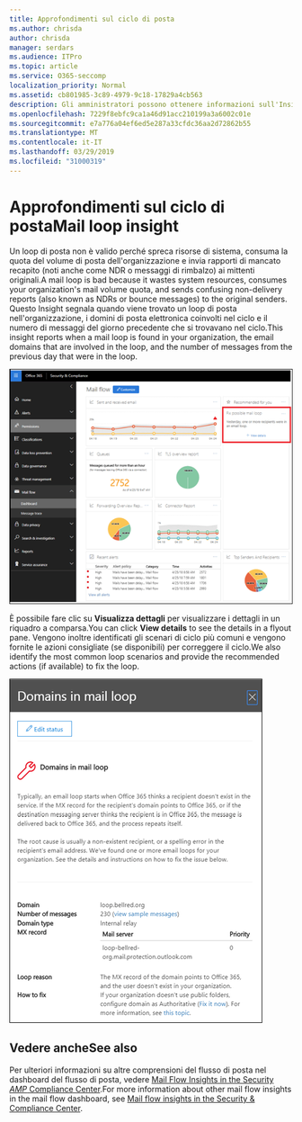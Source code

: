 ```yaml
---
title: Approfondimenti sul ciclo di posta
ms.author: chrisda
author: chrisda
manager: serdars
ms.audience: ITPro
ms.topic: article
ms.service: O365-seccomp
localization_priority: Normal
ms.assetid: cb801985-3c89-4979-9c18-17829a4cb563
description: Gli amministratori possono ottenere informazioni sull'Insight del loop di posta nel dashboard del flusso di posta nel centro sicurezza & Compliance.
ms.openlocfilehash: 7229f8ebfc9ca1a46d91acc210199a3a6002c01e
ms.sourcegitcommit: e7a776a04ef6ed5e287a33cfdc36aa2d72862b55
ms.translationtype: MT
ms.contentlocale: it-IT
ms.lasthandoff: 03/29/2019
ms.locfileid: "31000319"
---
```

# <a name="mail-loop-insight"></a><span data-ttu-id="78c62-103">Approfondimenti sul ciclo di posta</span><span class="sxs-lookup"><span data-stu-id="78c62-103">Mail loop insight</span></span>

<span data-ttu-id="78c62-104">Un loop di posta non è valido perché spreca risorse di sistema, consuma la quota del volume di posta dell'organizzazione e invia rapporti di mancato recapito (noti anche come NDR o messaggi di rimbalzo) ai mittenti originali.</span><span class="sxs-lookup"><span data-stu-id="78c62-104">A mail loop is bad because it wastes system resources, consumes your organization's mail volume quota, and sends confusing non-delivery reports (also known as NDRs or bounce messages) to the original senders.</span></span> <span data-ttu-id="78c62-105">Questo Insight segnala quando viene trovato un loop di posta nell'organizzazione, i domini di posta elettronica coinvolti nel ciclo e il numero di messaggi del giorno precedente che si trovavano nel ciclo.</span><span class="sxs-lookup"><span data-stu-id="78c62-105">This insight reports when a mail loop is found in your organization, the email domains that are involved in the loop, and the number of messages from the previous day that were in the loop.</span></span>

![Un Insight del loop di posta elettronica nel dashboard del flusso di posta nel centro sicurezza & Compliance](media/c3f707cb-4c89-4e88-989c-81ce1d1d6b99.png)

<span data-ttu-id="78c62-107">È possibile fare clic su **Visualizza dettagli** per visualizzare i dettagli in un riquadro a comparsa.</span><span class="sxs-lookup"><span data-stu-id="78c62-107">You can click **View details** to see the details in a flyout pane.</span></span> <span data-ttu-id="78c62-108">Vengono inoltre identificati gli scenari di ciclo più comuni e vengono fornite le azioni consigliate (se disponibili) per correggere il ciclo.</span><span class="sxs-lookup"><span data-stu-id="78c62-108">We also identify the most common loop scenarios and provide the recommended actions (if available) to fix the loop.</span></span>

![Riquadro a comparsa dopo aver fatto clic su Visualizza dettagli in una panoramica del flusso di posta in uscita](media/f7e21300-c62f-41ec-853f-4a2775cd8aa7.png)

## <a name="see-also"></a><span data-ttu-id="78c62-110">Vedere anche</span><span class="sxs-lookup"><span data-stu-id="78c62-110">See also</span></span>

<span data-ttu-id="78c62-111">Per ulteriori informazioni su altre comprensioni del flusso di posta nel dashboard del flusso di posta, vedere [Mail Flow Insights in the Security _AMP_ Compliance Center](mail-flow-insights.md).</span><span class="sxs-lookup"><span data-stu-id="78c62-111">For more information about other mail flow insights in the mail flow dashboard, see [Mail flow insights in the Security & Compliance Center](mail-flow-insights.md).</span></span>
